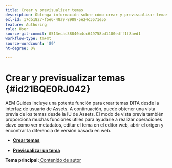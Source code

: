 ```yaml
---
title: Crear y previsualizar temas
description: Obtenga información sobre cómo crear y previsualizar temas de DITA desde la interfaz de usuario de Assets en AEM Guides.
exl-id: 17db1827-f5e6-48a9-8989-5e24c3671e55
feature: Authoring
role: User
source-git-commit: 0513ecac38840a4cc649758bd1180edff1f8aed1
workflow-type: tm+mt
source-wordcount: '89'
ht-degree: 0%

---
```


# Crear y previsualizar temas {#id21BQE0RJ042}

AEM Guides incluye una potente función para crear temas DITA desde la interfaz de usuario de Assets. A continuación, puede obtener una vista previa de los temas desde la IU de Assets. El modo de vista previa también proporciona muchas funciones útiles para ayudarle a realizar operaciones clave como ver metadatos, editar el tema en el editor web, abrir el origen y encontrar la diferencia de versión basada en web.

- **[Crear temas](web-editor-create-topics.md)**

- **[Previsualizar un tema](web-editor-preview-topics.md)**


**Tema principal:**[ Contenido de autor](authoring-content.md)

